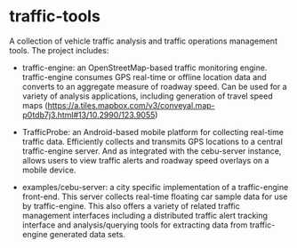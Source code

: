 traffic-tools
=============

A collection of vehicle traffic analysis and traffic operations management tools. The project includes:

* traffic-engine: an OpenStreetMap-based traffic monitoring engine. traffic-engine consumes GPS real-time or offline location data and converts to an aggregate measure of roadway speed. Can be used for a variety of analysis applications, including generation of travel speed maps (https://a.tiles.mapbox.com/v3/conveyal.map-p0tdb7j3.html#13/10.2990/123.9055)

* TrafficProbe: an Android-based mobile platform for collecting real-time traffic data.  Efficiently collects and transmits GPS locations to a central traffic-engine server. And as integrated with the cebu-server instance, allows users to view traffic alerts and roadway speed overlays on a mobile device.

* examples/cebu-server: a city specific implementation of a traffic-engine front-end. This server collects real-time floating car sample data for use by traffic-engine. This also offers a variety of related traffic management interfaces including a distributed traffic alert tracking interface and analysis/querying tools for extracting data from traffic-engine generated data sets.



